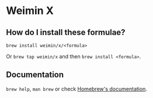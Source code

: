 # Weimin X

## How do I install these formulae?

`brew install weimin/x/<formula>`

Or `brew tap weimin/x` and then `brew install <formula>`.

## Documentation

`brew help`, `man brew` or check [Homebrew's documentation](https://docs.brew.sh).
